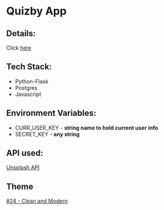 # Quizby App

## Details:

Click [here](https://docs.google.com/document/d/1UX03vmtLDEaC_aLBhUG15_K6iTjF3O1jh8ZUhMs7dlQ/edit)

## Tech Stack:

- Python-Flask
- Postgres
- Javascript

## Environment Variables:

- CURR_USER_KEY - **string name to hold current user info**
- SECRET_KEY - **any string**

## API used:

[Unsplash API](https://unsplash.com/documentation#getting-started)

## Theme

[#24 - Clean and Modern](https://visme.co/blog/website-color-schemes/)
